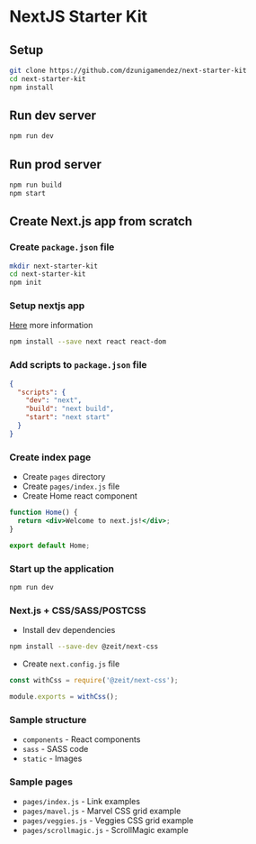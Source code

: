 # NextJS Starter Kit

## Setup

```sh
git clone https://github.com/dzunigamendez/next-starter-kit
cd next-starter-kit
npm install
```

## Run dev server

```sh
npm run dev
```

## Run prod server

```sh
npm run build
npm start
```

## Create Next.js app from scratch

### Create `package.json` file

```sh
mkdir next-starter-kit
cd next-starter-kit
npm init
```

### Setup nextjs app

[Here](https://nextjs.org/docs/#setup) more information

```sh
npm install --save next react react-dom
```

### Add scripts to `package.json` file

```json
{
  "scripts": {
    "dev": "next",
    "build": "next build",
    "start": "next start"
  }
}
```

### Create index page

- Create `pages` directory
- Create `pages/index.js` file
- Create Home react component

```jsx
function Home() {
  return <div>Welcome to next.js!</div>;
}

export default Home;
```

### Start up the application

```sh
npm run dev
```

### Next.js + CSS/SASS/POSTCSS

- Install dev dependencies

```sh
npm install --save-dev @zeit/next-css
```

- Create `next.config.js` file

```javascript
const withCss = require('@zeit/next-css');

module.exports = withCss();
```

### Sample structure

- `components` - React components
- `sass` - SASS code
- `static` - Images

### Sample pages

- `pages/index.js` - Link examples
- `pages/mavel.js` - Marvel CSS grid example
- `pages/veggies.js` - Veggies CSS grid example
- `pages/scrollmagic.js` - ScrollMagic example
